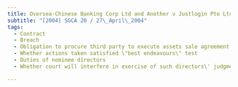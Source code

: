 ```yaml
---
title: Oversea-Chinese Banking Corp Ltd and Another v Justlogin Pte Ltd and Another 
subtitle: "[2004] SGCA 20 / 27\_April\_2004"
tags:
  - Contract
  - Breach
  - Obligation to procure third party to execute assets sale agreement
  - Whether actions taken satisfied \"best endeavours\" test
  - Duties of nominee directors
  - Whether court will interfere in exercise of such directors\' judgment

---
```


